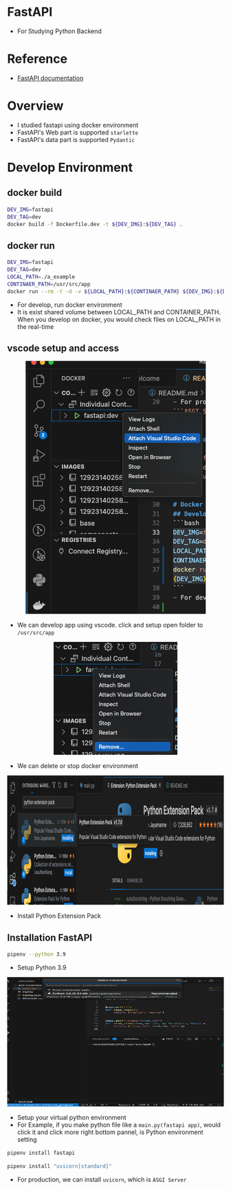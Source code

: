 # FastAPI
- For Studying Python Backend

# Reference
- [FastAPI documentation](https://fastapi.tiangolo.com/ko/)

# Overview
- I studied fastapi using docker environment
- FastAPI's Web part is supported ```starlette```
- FastAPI's data part is supported ```Pydantic```

# Develop Environment
## docker build
```bash
DEV_IMG=fastapi
DEV_TAG=dev
docker build -f Dockerfile.dev -t ${DEV_IMG}:${DEV_TAG} .
```

## docker run
```bash
DEV_IMG=fastapi
DEV_TAG=dev
LOCAL_PATH=./a_example
CONTINAER_PATH=/usr/src/app
docker run --rm -t -d -v ${LOCAL_PATH}:${CONTINAER_PATH} ${DEV_IMG}:${DEV_TAG}
```
- For develop, run docker environment
- It is exist shared volume between LOCAL_PATH and CONTAINER_PATH. When you develop on docker, you would check files on LOCAL_PATH in the real-time

## vscode setup and access
<p align="center">
    <img src="images/attach.png">
</p>

- We can develop app using vscode. click and setup open folder to ```/usr/src/app```

<p align="center">
    <img src="images/delete.png">
</p>

- We can delete or stop docker environment

<p align="center">
    <img width=800 height=300 src="images/extension_pack.png">
</p>

- Install Python Extension Pack

## Installation FastAPI
```bash
pipenv --python 3.9
```
- Setup Python 3.9

<p align="center">
    <img width=800 height=300 src="images/python_env.png">
</p>

- Setup your virtual python environment
- For Example, if you make python file like a ```main.py(fastapi app)```, would click it and click more right bottom pannel, is Python environment setting

```bash
pipenv install fastapi
```

```bash
pipenv install "uvicorn[standard]"
```
- For production, we can install ```uvicorn```, which is ```ASGI Server```
